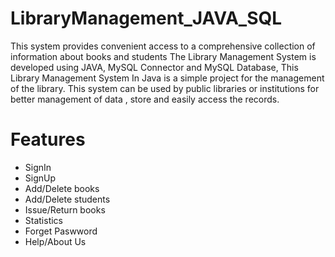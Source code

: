 # LibraryManagement_JAVA_SQL
This system provides convenient access to a comprehensive collection of information about books and students
The Library Management System is developed using JAVA, MySQL Connector and MySQL Database, This Library Management System In Java is a simple project for the management of the library.
This system can be used by public libraries or institutions for better management of data , store and easily access the records. 
# Features
* SignIn
* SignUp
* Add/Delete books
* Add/Delete students
* Issue/Return books
* Statistics 
* Forget Paswword 
* Help/About Us

